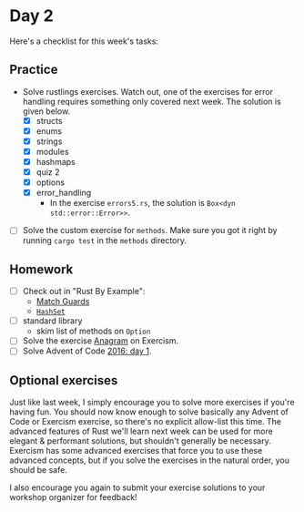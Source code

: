 # Day 2

Here's a checklist for this week's tasks:

## Practice

- Solve rustlings exercises.
  Watch out, one of the exercises for error handling requires something only covered next week.
  The solution is given below.
  - [x] structs
  - [x] enums
  - [x] strings
  - [x] modules
  - [x] hashmaps
  - [x] quiz 2
  - [x] options
  - [x] error_handling
    - In the exercise `errors5.rs`, the solution is `Box<dyn std::error::Error>>`.
- [ ] Solve the custom exercise for `methods`.
      Make sure you got it right by running `cargo test` in the `methods` directory.

## Homework

- [ ] Check out in "Rust By Example":
  - [Match Guards](https://doc.rust-lang.org/rust-by-example/flow_control/match/guard.html)
  - [`HashSet`](https://doc.rust-lang.org/rust-by-example/std/hash/hashset.html)
- [ ] standard library
  - skim list of methods on `Option`
- [ ] Solve the exercise [Anagram](https://exercism.org/tracks/rust/exercises/anagram) on Exercism.
- [ ] Solve Advent of Code [2016: day 1](https://adventofcode.com/2016/day/1).

## Optional exercises

Just like last week, I simply encourage you to solve more exercises if you're having fun.
You should now know enough to solve basically any Advent of Code or Exercism exercise, so there's no explicit allow-list this time.
The advanced features of Rust we'll learn next week can be used for more elegant & performant solutions, but shouldn't generally be necessary.
Exercism has some advanced exercises that force you to use these advanced concepts, but if you solve the exercises in the natural order, you should be safe.

I also encourage you again to submit your exercise solutions to your workshop organizer for feedback!
